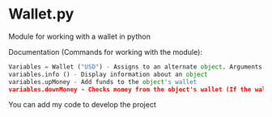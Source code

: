 # Wallet.py
Module for working with a wallet in python

Documentation (Commands for working with the module):
``` Python
Variables = Wallet ("USD") - Assigns to an alternate object. Arguments: (1. Currency. 2. Owner name)
variables.info () - Display information about an object
variables.upMoney - Add funds to the object's wallet
variables.downMoney - Checks money from the object's wallet (If the wallet does not have enough money, the operation is canceled)
```

You can add my code to develop the project
